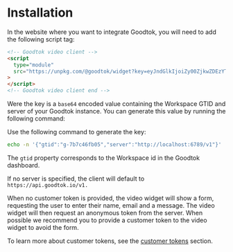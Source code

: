 # Installation

In the website where you want to integrate Goodtok, you will need to add the following script tag:

```html
<!-- Goodtok video client -->
<script
  type="module"
  src="https://unpkg.com/@goodtok/widget?key=eyJndGlkIjoiZy00ZjkwZDEzYTQyIiwic2VydmVyIjoiaHR0cHM6Ly9hcGkuZ29vZHRvay5pby92MSJ9&token=OPTIONAL_CUSTOMER_TOKEN"
>
</script>
<!-- Goodtok video client end -->
```

Were the key is a `base64` encoded value containing the Workspace GTID and server of your Goodtok instance. You can generate this value by running the following command:

Use the following command to generate the key:

```bash
echo -n '{"gtid":"g-7b7c46fb05","server":"http://localhost:6789/v1"}' | base64
```

The `gtid` property corresponds to the Workspace id in the Goodtok dashboard.

If no server is specified, the client will default to `https://api.goodtok.io/v1.`

When no customer token is provided, the video widget will show a form, requesting the user to enter their name, email and a message. The video widget will then request an anonymous token from the server. When possible we recommend you to provide a customer token to the video widget to avoid the form.

To learn more about customer tokens, see the [customer tokens](#customer-tokens) section.